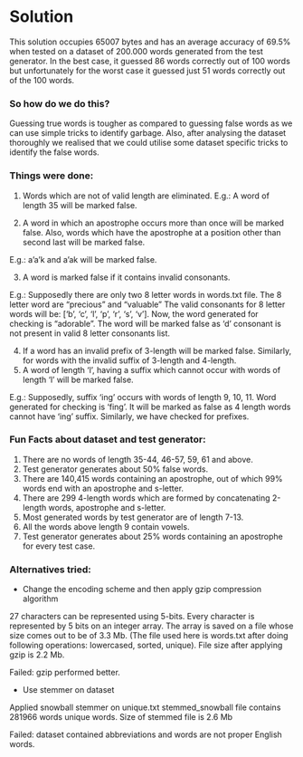 # Solution

This solution occupies 65007 bytes and has an average accuracy of 69.5% when tested on a dataset of 200.000 words generated from the test generator. In the best case, it guessed 86 words correctly out of 100 words but unfortunately for the worst case it guessed just 51 words correctly out of the 100 words.

### So how do we do this?

Guessing true words is tougher as compared to guessing false words as we can use simple tricks to identify garbage. Also, after analysing the dataset thoroughly we realised that we could utilise some dataset specific tricks to identify the false words.

### Things were done:

1. Words which are not of valid length are eliminated. E.g.: A word of length 35 will be marked false.

2. A word in which an apostrophe occurs more than once will be marked false. Also, words which have the apostrophe at a position other than second last will be marked false.

 E.g.: a’a’k and a’ak will be marked false.

3. A word is marked false if it contains invalid consonants.

 E.g.: Supposedly there are only two 8 letter words in words.txt file. The 8 letter word are “precious” and “valuable”
The valid consonants for 8 letter words will be: [‘b’, ‘c’, ‘l’, ‘p’, ‘r’, ‘s’, ‘v’].
Now, the word generated for checking is “adorable”. The word will be marked false as ‘d’ consonant is not present in valid 8 letter consonants list.

4. If a word has an invalid prefix of 3-length will be marked false. Similarly, for words with the invalid suffix of 3-length and 4-length.
5. A word of length ‘l’,  having a suffix which cannot occur with words of length ‘l’ will be marked false.

 E.g.: Supposedly, suffix ‘ing’ occurs with words of length 9, 10, 11. 
Word generated for checking is ‘fing’. It will be marked as false as 4 length words cannot have ‘ing’ suffix.
Similarly, we have checked for prefixes.

### Fun Facts about dataset and test generator:

1. There are no words of length 35-44, 46-57, 59, 61 and above.
2. Test generator generates about 50% false words.
3. There are 140,415 words containing an apostrophe, out of which 99%  words end with an apostrophe and s-letter.
4. There are 299 4-length words which are formed by concatenating 2-length  words, apostrophe and s-letter.
5. Most generated words by test generator are of length 7-13.
6. All the words above length 9 contain vowels.
7. Test generator generates about 25%  words containing an apostrophe  for every test case.



### Alternatives tried:

* Change the encoding scheme and then apply gzip compression algorithm

 27 characters can be represented using 5-bits.
Every character is represented by 5 bits on an integer array. The array is saved on a file whose size comes out to be of 3.3 Mb. (The file used here is words.txt after doing following operations: lowercased, sorted, unique). File size after applying gzip is 2.2 Mb.

 Failed: gzip performed better.

* Use stemmer on dataset

 Applied snowball stemmer on unique.txt
stemmed_snowball file contains 281966 words unique words. Size of stemmed file is  2.6 Mb

 Failed: dataset contained abbreviations and words are not proper English words.
